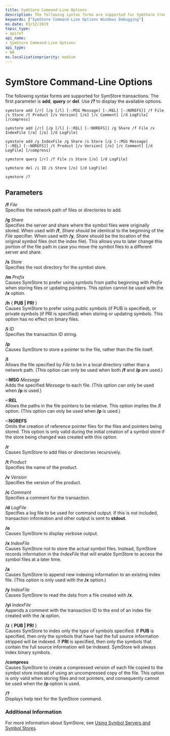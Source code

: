 ```yaml
---
title: SymStore Command-Line Options
description: The following syntax forms are supported for SymStore transactions. The first parameter must always be add or del. The order of the other parameters is immaterial.
keywords: ["SymStore Command-Line Options Windows Debugging"]
ms.date: 03/12/2019
topic_type:
- apiref
api_name:
- SymStore Command-Line Options
api_type:
- NA
ms.localizationpriority: medium
---
```


# SymStore Command-Line Options

The following syntax forms are supported for SymStore transactions. The first parameter is **add**, **query** or **del**. Use **/?** to display the available options. 

```dbgcmd
symstore add [/r] [/p [/l] [-:MSG Message] [-:REL] [-:NOREFS]] /f File /s Store /t Product [/v Version] [/o] [/c Comment] [/d LogFile] [/compress]

symstore add [/r] [/p [/l] [-:REL] [-:NOREFS]] /g Share /f File /x IndexFile [/a] [/o] [/d LogFile] 

symstore add /y IndexFile /g Share /s Store [/p [-:MSG Message] [-:REL] [-:NOREFS]] /t Product [/v Version] [/o] [/c Comment] [/d LogFile] [/compress]

symstore query [/r] /f File /s Store [/o] [/d LogFile]

symstore del /i ID /s Store [/o] [/d LogFile] 

symstore /? 
```

## <span id="ddk_symstore_command_line_options_dbg"></span><span id="DDK_SYMSTORE_COMMAND_LINE_OPTIONS_DBG"></span>Parameters


<span id="________f_______File______"></span><span id="________f_______file______"></span><span id="________F_______FILE______"></span> **/f** *File*   
Specifies the network path of files or directories to add.

<span id="________g_______Share______"></span><span id="________g_______share______"></span><span id="________G_______SHARE______"></span> **/g** *Share*   
Specifies the server and share where the symbol files were originally stored. When used with **/f**, *Share* should be identical to the beginning of the *File* specifier. When used with **/y**, *Share* should be the location of the original symbol files (not the index file). This allows you to later change this portion of the file path in case you move the symbol files to a different server and share.

<span id="________s_______Store______"></span><span id="________s_______store______"></span><span id="________S_______STORE______"></span> **/s** *Store*   
Specifies the root directory for the symbol store.

<span id="________m_______Prefix______"></span><span id="________m_______prefix______"></span><span id="________M_______PREFIX______"></span> **/m** *Prefix*   
Causes SymStore to prefer using symbols from paths beginning with *Prefix* when storing files or updating pointers. This option cannot be used with the **/x** option.

<span id="________h___PUB___PRI__"></span><span id="________h___pub___pri__"></span><span id="________H___PUB___PRI__"></span> **/h** { **PUB | PRI** }  
Causes SymStore to prefer using public symbols (if PUB is specified), or private symbols (if PRI is specified) when storing or updating symbols. This option has no effect on binary files.

<span id="________i_______ID______"></span><span id="________i_______id______"></span><span id="________I_______ID______"></span> **/i** *ID*   
Specifies the transaction ID string.

<span id="________p______"></span><span id="________P______"></span> **/p**   
Causes SymStore to store a pointer to the file, rather than the file itself.

<span id="________l______"></span><span id="________L______"></span> **/l**   
Allows the file specified by *File* to be in a local directory rather than a network path. (This option can only be used when both **/f** and **/p** are used.)

<span id="_______-_MSG________Message______"></span><span id="_______-_msg________message______"></span><span id="_______-_MSG________MESSAGE______"></span> **-:MSG** *Message*   
Adds the specified *Message* to each file. (This option can only be used when **/p** is used.)

<span id="_______-_REL______"></span><span id="_______-_rel______"></span> **-:REL**   
Allows the paths in the file pointers to be relative. This option implies the /**l** option. (This option can only be used when **/p** is used.)

<span id="_______-_NOREFS______"></span><span id="_______-_norefs______"></span> **-:NOREFS**   
Omits the creation of reference pointer files for the files and pointers being stored. This option is only valid during the initial creation of a symbol store if the store being changed was created with this option.

<span id="________r______"></span><span id="________R______"></span> **/r**   
Causes SymStore to add files or directories recursively.

<span id="________t_______Product______"></span><span id="________t_______product______"></span><span id="________T_______PRODUCT______"></span> **/t** *Product*   
Specifies the name of the product.

<span id="________v_______Version______"></span><span id="________v_______version______"></span><span id="________V_______VERSION______"></span> **/v** *Version*   
Specifies the version of the product.

<span id="________c_______Comment______"></span><span id="________c_______comment______"></span><span id="________C_______COMMENT______"></span> **/c** *Comment*   
Specifies a comment for the transaction.

<span id="________d_______LogFile______"></span><span id="________d_______logfile______"></span><span id="________D_______LOGFILE______"></span> **/d** *LogFile*   
Specifies a log file to be used for command output. If this is not included, transaction information and other output is sent to **stdout**.

<span id="________o______"></span><span id="________O______"></span> **/o**   
Causes SymStore to display verbose output.

<span id="________x_______IndexFile______"></span><span id="________x_______indexfile______"></span><span id="________X_______INDEXFILE______"></span> **/x** *IndexFile*   
Causes SymStore not to store the actual symbol files. Instead, SymStore records information in the *IndexFile* that will enable SymStore to access the symbol files at a later time.

<span id="________a______"></span><span id="________A______"></span> **/a**   
Causes SymStore to append new indexing information to an existing index file. (This option is only used with the **/x** option.)

<span id="________y_______IndexFile______"></span><span id="________y_______indexfile______"></span><span id="________Y_______INDEXFILE______"></span> **/y** *IndexFile*   
Causes SymStore to read the data from a file created with **/x**.

<span id="________yi_______IndexFile______"></span><span id="________yi_______indexfile______"></span><span id="________YI_______INDEXFILE______"></span> **/yi** *IndexFile*   
Appends a comment with the transaction ID to the end of an index file created with the /**x** option.

<span id="________z___PUB___PRI__"></span><span id="________z___pub___pri__"></span><span id="________Z___PUB___PRI__"></span> **/z** { **PUB | PRI** }  
Causes SymStore to index only the type of symbols specified. If **PUB** is specified, then only the symbols that have had the full source information stripped will be indexed. If **PRI** is specified, then only the symbols that contain the full source information will be indexed. SymStore will always index binary symbols.

<span id="________compress______"></span><span id="________COMPRESS______"></span> **/compress**   
Causes SymStore to create a compressed version of each file copied to the symbol store instead of using an uncompressed copy of the file. This option is only valid when storing files and not pointers, and consequently cannot be used when the **/p** option is used.

<span id="_______________"></span> **/?**   
Displays help text for the SymStore command.

### <span id="Additional_Information"></span><span id="additional_information"></span><span id="ADDITIONAL_INFORMATION"></span>Additional Information

For more information about SymStore, see [Using Symbol Servers and Symbol Stores](symbol-stores-and-symbol-servers.md).









